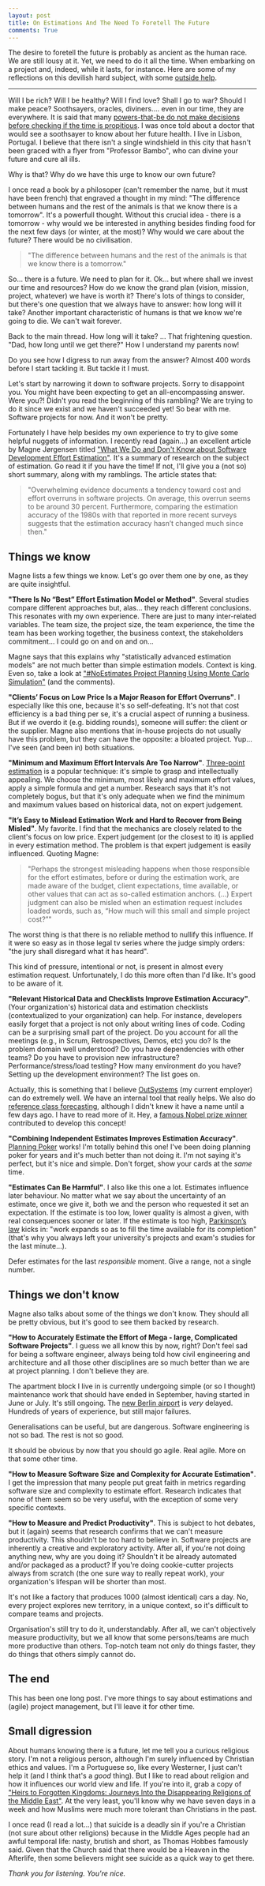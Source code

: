 ```yaml
---
layout: post
title: On Estimations And The Need To Foretell The Future
comments: True
---
```


The desire to foretell the future is probably as ancient as the human race. We are still lousy at it. Yet, we need to do it all the time. When embarking on a project and, indeed, while it lasts, for instance. Here are some of my reflections on this devilish hard subject, with some [outside help](http://www.infoq.com/articles/software-development-effort-estimation).

---

Will I be rich? Will I be healthy? Will I find love? Shall I go to war? Should I make peace? Soothsayers, oracles, diviners.... even in our time, they are everywhere. It is said that many [powers-that-be do not make decisions before checking if the time is propitious](http://www.economist.com/news/obituary/21630948-joan-quigley-astrologer-reagans-died-october-21st-aged-87-presidents-stargazer). I was once told about a doctor that would see a soothsayer to know about her future health. I live in Lisbon, Portugal. I believe that there isn't a single windshield in this city that hasn't been graced with a flyer from "Professor Bambo", who can divine your future and cure all ills.

Why is that? Why do we have this urge to know our own future?

I once read a book by a philosoper (can't remember the name, but it must have been french) that engraved a thought in my mind: "The difference between humans and the rest of the animals is that we know there is a tomorrow". It's a powerfull thought. Without this crucial idea - there is a tomorrow - why would we be interested in anything besides finding food for the next few days (or winter, at the most)? Why would we care about the future? There would be no civilisation.

> "The difference between humans and the rest of the animals is that we know there is a tomorrow."

So... there is a future. We need to plan for it. Ok... but where shall we invest our time and resources? How do we know the grand plan (vision, mission, project, whatever) we have is worth it? There's lots of things to consider, but there's one question that we always have to answer: how long will it take? Another important characteristic of humans is that we know we're going to die. We can't wait forever.

Back to the main thread. How long will it take? ... That frightening question. "Dad, how long until we get there?" How I understand my parents now!

Do you see how I digress to run away from the answer? Almost 400 words before I start tackling it. But tackle it I must.

Let's start by narrowing it down to software projects. Sorry to disappoint you. You might have been expecting to get an all-encompassing answer. Were you?! Didn't you read the beginning of this rambling? We are trying to do it since we exist and we haven't succeeded yet! So bear with me. Software projects for now. And it won't be pretty.

Fortunately I have help besides my own experience to try to give some helpful nuggets of information. I recently read (again...) an excellent article by Magne Jørgensen titled ["What We Do and Don't Know about Software Development Effort Estimation"](http://www.infoq.com/articles/software-development-effort-estimation). It's a summary of research on the subject of estimation. Go read it if you have the time! If not, I'll give you a (not so) short summary, along with my ramblings. The article states that:

> "Overwhelming evidence documents a tendency toward cost and effort overruns in software projects. On average, this overrun seems to be around 30 percent. Furthermore, comparing the estimation accuracy of the 1980s with that reported in more recent surveys suggests that the estimation accuracy hasn’t changed much since then."

## Things we know

Magne lists a few things we know. Let's go over them one by one, as they are quite insightful.

__"There Is No “Best” Effort Estimation Model or Method"__. Several studies compare different approaches but, alas... they reach different conclusions. This resonates with my own experience. There are just to many inter-related variables. The team size, the project size, the team experience, the time the team has been working together, the business context, the stakeholders commitment... I could go on and on and on...

Magne says that this explains why "statistically advanced estimation models" are not much better than simple estimation models. Context is king. Even so, take a look at ["#NoEstimates Project Planning Using Monte Carlo Simulation"](http://www.infoq.com/articles/noestimates-monte-carlo) (and the comments).

__"Clients’ Focus on Low Price Is a Major Reason for Effort Overruns"__. I especially like this one, because it's so self-defeating. It's not that cost efficiency is a bad thing per se, it's a crucial aspect of running a business. But if we overdo it (e.g. bidding rounds), someone will suffer: the client or the supplier. Magne also mentions that in-house projects do not usually have this problem, but they can have the opposite: a bloated project. Yup... I've seen (and been in) both situations.

__"Minimum and Maximum Effort Intervals Are Too Narrow"__. [Three-point estimation](http://en.wikipedia.org/wiki/Three-point_estimation) is a popular technique: it's simple to grasp and intellectually appealing. We choose the minimum, most likely and maximum effort values, apply a simple formula and get a number. Research says that it's not completely bogus, but that it's only adequate when we find the minimum and maximum values based on historical data, not on expert judgement.

__"It’s Easy to Mislead Estimation Work and Hard to Recover from Being Misled"__. My favorite. I find that the mechanics are closely related to the client's focus on low price. Expert judgement (or the closest to it) is applied in every estimation method. The problem is that expert judgement is easily influenced. Quoting Magne:

> "Perhaps the strongest misleading happens when those responsible for the effort estimates, before or during the estimation work, are made aware of the budget, client expectations, time available, or other values that can act as so-called estimation anchors. (...) Expert judgment can also be misled when an estimation request includes loaded words, such as, “How much will this small and simple project cost?”"

The worst thing is that there is no reliable method to nullify this influence. If it were so easy as in those legal tv series where the judge simply orders: "the jury shall disregard what it has heard".

This kind of pressure, intentional or not, is present in almost every estimation request. Unfortunately, I do this more often than I'd like. It's good to be aware of it.

__"Relevant Historical Data and Checklists Improve Estimation Accuracy"__. (Your organization's) historical data and estimation checklists (contextualized to your organization) can help. For instance, developers easily forget that a project is not only about writing lines of code. Coding can be a surprising small part of the project. Do you account for all the meetings (e.g., in Scrum, Retrospectives, Demos, etc) you do? Is the problem domain well understood? Do you have dependencies with other teams? Do you have to provision new infrastructure? Performance/stress/load testing? How many environment do you have? Setting up the development environment? The list goes on.

Actually, this is something that I believe [OutSystems](www.outsystems.com) (my current employer)  can do extremely well. We have an internal tool that  really helps. We also do [reference class forecasting](http://arxiv.org/pdf/1302.3642.pdf), although I didn't knew it have a name until a few days ago. I have to read more of it. Hey, a [famous Nobel prize winner](http://en.wikipedia.org/wiki/Daniel_Kahneman) contributed to develop this concept!

__"Combining Independent Estimates Improves Estimation Accuracy"__. [Planning Poker](http://www.planningpoker.com/detail.html) works! I'm totally behind this one! I've been doing planning poker for years and it's much better than not doing it. I'm not saying it's perfect, but it's nice and simple. Don't forget, show your cards at the _same_ time.

__"Estimates Can Be Harmful"__. I also like this one a lot. Estimates influence later behaviour. No matter what we say about the uncertainty of an estimate, once we give it, both we and the person who requested it set an expectation. If the estimate is too low, lower quality is almost a given, with real consequences sooner or later. If the estimate is too high, [Parkinson’s law](http://en.wikipedia.org/wiki/Parkinson%27s_law) kicks in: "work expands so as to fill the time available for its completion" (that's why you always left your university's projects and exam's studies for the last minute...).

Defer estimates for the last _responsible_ moment. Give a range, not a single number.

## Things we don't know

Magne also talks about some of the things we don't know. They should all be pretty obvious, but it's good to see them backed by research.

__"How to Accurately Estimate the Effort of Mega - large, Complicated Software Projects"__. I guess we all know this by now, right? Don't feel sad for being a software engineer, always being told how civil engineering and architecture and all those other disciplines are so much better than we are at project planning. I don't believe they are.

The apartment block I live in is currently undergoing  simple (or so I thought) maintenance work that should have ended in September, having started in June or July. It's still ongoing. The [new Berlin airport](http://www.thelocal.de/20140108/berlin-airport-wont-open-this-year) is _very_ delayed. Hundreds of years of experience, but still major failures.

Generalisations can be useful, but are dangerous. Software engineering is not so bad. The rest is not so good.

It should be obvious by now that you should go agile. Real agile. More on that some other time.

__"How to Measure Software Size and Complexity for Accurate Estimation"__. I get the impression that many people put great faith in metrics regarding software size and complexity to estimate effort. Research indicates that none of them seem so be very useful, with the exception of some very specific contexts.

__"How to Measure and Predict Productivity"__. This is subject to hot debates, but it (again) seems that research confirms that we can't measure productivity. This shouldn't be too hard to believe in. Software projects are inherently a creative and exploratory activity. After all, if you're not doing anything new, why are you doing it? Shouldn't it be already automated and/or packaged as a product? If you're doing cookie-cutter projects always from scratch (the one sure way to really repeat work), your organization's lifespan will be shorter than most.

It's not like a factory that produces 1000 (almost identical) cars a day. No, every project explores new territory, in a unique context, so it's difficult to compare teams and projects.

Organisation's still try to do it, understandably. After all, we can't objectively measure productivity, but we all know that some persons/teams are much more productive than others. Top-notch team not only do things faster, they do things that others simply cannot do.

## The end

This has been one long post. I've more things to say about estimations and (agile) project management, but I'll leave it for other time.

## Small digression

About humans knowing there is a future, let me tell you a curious religious story. I'm not a religious person, although I'm surely influenced by Christian ethics and values. I'm a Portuguese so, like every Westerner, I just can't help it (and I think that's a _good_ thing). But I like to read about religion and how it influences our world view and life. If you're into it, grab a copy of ["Heirs to Forgotten Kingdoms: Journeys Into the Disappearing Religions of the Middle East"](http://www.amazon.com/exec/obidos/ASIN/0465030564/theconomists-20). At the very least, you'll know why we have seven days in a week and how Muslims were much more tolerant than Christians in the past.

I once read (I read a lot...) that suicide is a deadly sin if you're a Christian (not sure about other religions) because in the Middle Ages people had an awful temporal life: nasty, brutish and short, as Thomas Hobbes famously said. Given that the Church said that there would be a Heaven in the Afterlife, then some believers might see suicide as a quick way to get there.

_Thank you for listening. You're nice._
